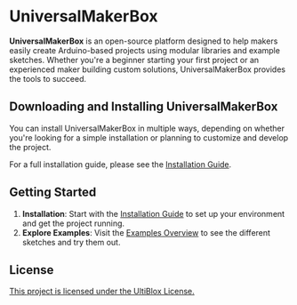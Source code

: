 # UniversalMakerBox

**UniversalMakerBox** is an open-source platform designed to help makers easily create Arduino-based projects using modular libraries and example sketches. Whether you're a beginner starting your first project or an experienced maker building custom solutions, UniversalMakerBox provides the tools to succeed.

## Downloading and Installing UniversalMakerBox

You can install UniversalMakerBox in multiple ways, depending on whether you're looking for a simple installation or planning to customize and develop the project.

For a full installation guide, please see the [Installation Guide](docs/installation.md).

## Getting Started
1. **Installation**: Start with the [Installation Guide](docs/installation.md) to set up your environment and get the project running.
2. **Explore Examples**: Visit the [Examples Overview](docs/examples.md) to see the different sketches and try them out.

## License
[This project is licensed under the UltiBlox License.](https://ultiblox.org/license)

